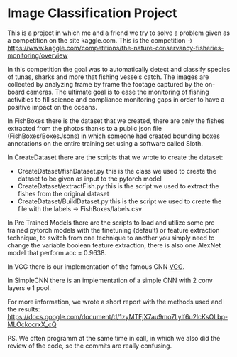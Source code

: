 # Image Classification Project
This is a project in which me and a friend we try to solve a problem given as a competition on the site kaggle.com.
This is the competition -> https://www.kaggle.com/competitions/the-nature-conservancy-fisheries-monitoring/overview

In this competition the goal was to automatically detect and classify species of tunas, sharks and more that fishing vessels catch. The images are collected by analyzing frame by frame the footage captured by the on-board cameras. The ultimate goal is to ease the monitoring of fishing activities to fill science and compliance monitoring gaps in order to have a positive impact on the oceans.

In FishBoxes there is the dataset that we created, there are only the fishes extracted from the photos thanks to a public json file (FishBoxes/BoxesJsons) in which someone had created bounding boxes annotations on the entire training set using a software called Sloth. 

In CreateDataset there are the scripts that we wrote to create the dataset:
  - CreateDataset/fishDataset.py   this is the class we used to create the dataset to be given as input to the pytorch model 
  - CreateDataset/extractFish.py   this is the script we used to extract the fishes from the original dataset
  - CreateDataset/BuildDataset.py   this is the script we used to create the file with the labels -> FishBoxes/labels.csv

In Pre Trained Models there are the scripts to load and utilize some pre trained pytorch models with the finetuning (default) or feature extraction technique, to switch from one technique to another you simply need to change the variable boolean feature extraction, there is also one AlexNet model that perform acc = 0.9638.

In VGG there is our implementation of the famous CNN [VGG](https://arxiv.org/pdf/1409.1556.pdf).

In SimpleCNN there is an implementation of a simple CNN with 2 conv layers e 1 pool.

For more information, we wrote a short report with the methods used and the results:  
https://docs.google.com/document/d/1zyMTFjX7au9mo7Lylf6u2lcKsOLbp-MLOckocrxX_cQ

PS. We often programm at the same time in call, in which we also did the review of the code, so the commits are really confusing.
